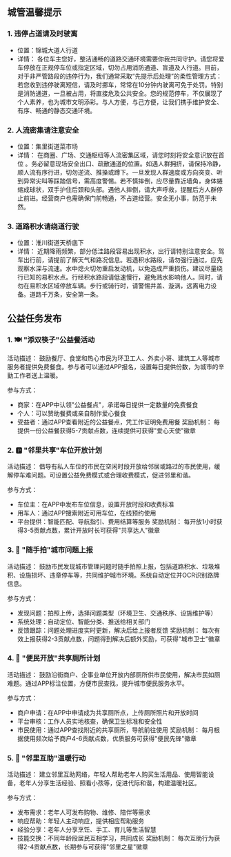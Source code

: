 ## 城管温馨提示

### 1. 违停占道请及时驶离
- 位置：锦城大道人行道
- 详情：
各位车主您好，整洁通畅的道路交通环境需要你我共同守护。请您将爱车停放在正规停车位或指定区域，​​切勿占用消防通道、盲道及人行道​​。目前，对于非严管路段的违停行为，我们通常采取“先提示后处理”的柔性管理方式：若您收到违停驶离短信，请及时挪车，常常在10分钟内驶离可免于处罚。​​特别是消防通道，一旦被占用，将直接危及公共安全​​。您的规范停车，不仅展现了个人素养，也为城市文明添彩。与人方便，与己方便，让我们携手维护安全、有序、畅通的静态交通环境。

### 2. 人流密集请注意安全
- 位置：集里街道菜市场
- 详情：
在商圈、广场、交通枢纽等人流密集区域，请您时刻将安全意识放在首位
。​​务必留意现场安全出口、疏散通道的位置​​。如遇人群拥挤，请保持冷静，​​顺人流有序行进，切勿逆流、推搡或蹲下​​。一旦发现人群速度或方向突变、听到异常尖叫等踩踏信号，需高度警惕。若不慎摔倒，应尽量靠近墙角，​​身体蜷缩成球状，双手护住后颈和头部​​。遇他人摔倒，请大声呼救，提醒后方人群停止前进。经营商户也需确保门前畅通，不占道经营。安全无小事，防范于未然。

### 3. 道路积水请绕道行驶
- 位置：淮川街道天桥底下
- 详情：
近期降雨频繁，部分低洼路段容易出现积水，出行请特别注意安全。驾车出行前，请提前了解天气和路况信息。​​若遇积水路段，请勿强行通过​​，应先观察水深与流速。​​水中熄火切勿重启发动机​​，以免造成严重损伤。建议尽量​​绕行已知的易积水点​​。行经积水路段请低速慢行，避免溅水影响他人。同时，​​请勿在易积水区域停放车辆​​。步行或骑行时，请警惕井盖、漩涡，远离电力设备。道路千万条，安全第一条。

## 公益任务发布

### 1. 🍽️ "添双筷子"公益餐活动
活动描述： 鼓励餐厅、食堂和热心市民为环卫工人、外卖小哥、建筑工人等城市服务者提供免费餐食。参与者可以通过APP报名，设置每日提供份数，为城市的辛勤工作者送上温暖。

参与方式：

- 商家：在APP中认领"公益餐点"，承诺每日提供一定数量的免费餐食
- 个人：可以赞助餐费或亲自制作爱心餐食
- 受益者：通过APP查看附近的公益餐点，凭工作证明免费用餐
奖励机制： 每提供一份公益餐获得5-7贡献点数，连续提供可获得"爱心天使"徽章

### 2. 🅿️ "邻里共享"车位开放计划
活动描述： 倡导有私人车位的市民在空闲时段开放给邻居或路过的市民使用，缓解停车难问题。可设置公益免费模式或合理收费模式，促进邻里和谐。

参与方式：

- 车位主：在APP中发布车位信息，设置开放时段和收费标准
- 用车人：通过APP搜索附近可用车位，在线预约使用
- 平台提供：智能匹配、导航指引、费用结算等服务
奖励机制： 每开放1小时获得3-5贡献点数，累计开放时长可获得"共享达人"徽章

### 3. 📸 "随手拍"城市问题上报
活动描述： 鼓励市民发现城市管理问题时随手拍照上报，包括道路积水、垃圾堆积、设施损坏、违章停车等，共同维护城市环境。系统自动定位并OCR识别路牌信息。

参与方式：

- 发现问题：拍照上传，选择问题类型（环境卫生、交通秩序、设施维护等）
- 系统处理：自动定位、智能分类、推送给相关部门
- 反馈跟踪：问题处理进度实时更新，解决后给上报者反馈
奖励机制： 每次有效上报获得2-3贡献点数，问题得到解决后额外奖励，可获得"城市卫士"徽章

### 4. 🚻 "便民开放"共享厕所计划
活动描述： 鼓励沿街商户、企事业单位开放内部厕所供市民使用，解决市民如厕难题。通过APP标注位置，方便市民查找，提升城市便民服务水平。

参与方式：

- 商户申请：在APP中申请成为共享厕所点，上传厕所照片和开放时间
- 平台审核：工作人员实地核查，确保卫生标准和安全性
- 市民使用：通过APP查找附近的共享厕所，导航前往使用
奖励机制： 每月根据使用频次给予商户4-6贡献点数，优质服务可获得"便民先锋"徽章

### 5. 🤝 "邻里互助"温暖行动
活动描述： 建立邻里互助网络，年轻人帮助老年人购买生活用品、使用智能设备，老年人分享生活经验、照看小孩等，促进代际和谐，构建温暖社区。

参与方式：

- 发布需求：老年人可发布购物、维修、陪伴等需求
- 响应帮助：年轻人主动响应，提供相应帮助服务
- 经验分享：老年人分享烹饪、手工、育儿等生活智慧
- 技能交换：不同年龄段居民互相学习，共同成长
奖励机制： 每次互助行为获得2-4贡献点数，长期参与可获得"邻里之星"徽章